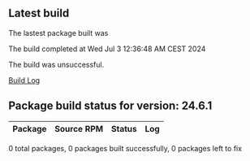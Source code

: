 ## Latest build
The lastest package built was 

The build completed at Wed Jul  3 12:36:48 AM CEST 2024

The build was unsuccessful.

[Build Log](logs/.log)
## Package build status for version: 24.6.1
Package | Source RPM | Status | Log
:--- | :--- | :--- | :---

0 total packages, 0 packages built successfully, 0 packages left to fix

